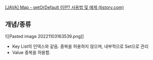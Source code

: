 ##
[[JAVA] Map - getOrDefault 이란? 사용법 및 예제 (tistory.com)](https://junghn.tistory.com/entry/JAVA-Map-getOrDefault-%EC%9D%B4%EB%9E%80-%EC%82%AC%EC%9A%A9%EB%B2%95-%EB%B0%8F-%EC%98%88%EC%A0%9C)

## 개념/종류
![[Pasted image 20221103163539.png]]

- Key
	List의 인덱스와 같음.
	중복을 허용하지 않으며, 내부적으로 Set으로 관리
- Value
	중복을 허용함.
